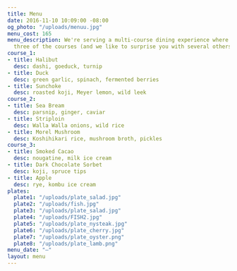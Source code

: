 ```yaml
---
title: Menu
date: 2016-11-10 10:09:00 -08:00
og_photo: "/uploads/menuu.jpg"
menu_cost: 165
menu_description: We're serving a multi-course dining experience where you choose
  three of the courses (and we like to surprise you with several others).
course_1:
- title: Halibut
  desc: dashi, goeduck, turnip
- title: Duck
  desc: green garlic, spinach, fermented berries
- title: Sunchoke
  desc: roasted koji, Meyer lemon, wild leek
course_2:
- title: Sea Bream
  desc: parsnip, ginger, caviar
- title: Striploin
  desc: Walla Walla onions, wild rice
- title: Morel Mushroom
  desc: Koshihikari rice, mushroom broth, pickles
course_3:
- title: Smoked Cacao
  desc: nougatine, milk ice cream
- title: Dark Chocolate Sorbet
  desc: koji, spruce tips
- title: Apple
  desc: rye, kombu ice cream
plates:
  plate1: "/uploads/plate_salad.jpg"
  plate2: "/uploads/fish.jpg"
  plate3: "/uploads/plate_salad.jpg"
  plate4: "/uploads/FISH2.jpg"
  plate5: "/uploads/plate_nysteak.jpg"
  plate6: "/uploads/plate_cherry.jpg"
  plate7: "/uploads/plate_oyster.png"
  plate8: "/uploads/plate_lamb.png"
menu_date: "—"
layout: menu
---
```


